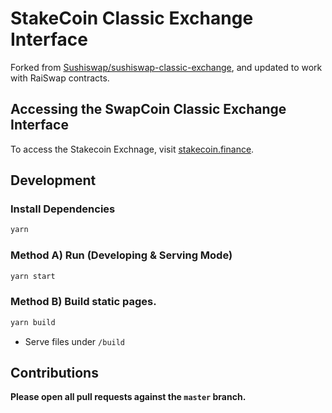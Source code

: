 # StakeCoin Classic Exchange Interface

Forked from [Sushiswap/sushiswap-classic-exchange](https://github.com/sushiswap/sushiswap-classic-exchange), and updated to work with RaiSwap contracts.

## Accessing the SwapCoin Classic Exchange Interface

To access the Stakecoin Exchnage, visit [stakecoin.finance](https://stakecoin.finance/#/).

## Development

### Install Dependencies

```bash
yarn
```

### Method A) Run (Developing & Serving Mode)

```bash
yarn start
```

### Method B) Build static pages.

```bash
yarn build
```

- Serve files under ```/build```

## Contributions

**Please open all pull requests against the `master` branch.** 
